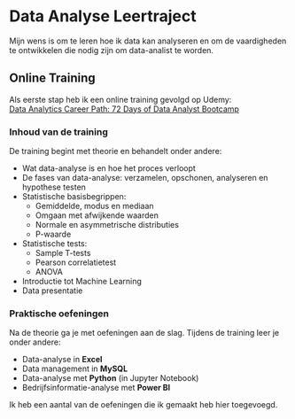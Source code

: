 # Data Analyse Leertraject

Mijn wens is om te leren hoe ik data kan analyseren en om de vaardigheden te ontwikkelen die nodig zijn om data-analist te worden.

## Online Training

Als eerste stap heb ik een online training gevolgd op Udemy:  
[Data Analytics Career Path: 72 Days of Data Analyst Bootcamp](https://www.udemy.com/course/data-analytics-career-track/?couponCode=KEEPLEARNING)

### Inhoud van de training

De training begint met theorie en behandelt onder andere:  

- Wat data-analyse is en hoe het proces verloopt  
- De fases van data-analyse: verzamelen, opschonen, analyseren en hypothese testen  
- Statistische basisbegrippen:
  - Gemiddelde, modus en mediaan
  - Omgaan met afwijkende waarden
  - Normale en asymmetrische distributies
  - P-waarde
- Statistische tests:
  - Sample T-tests
  - Pearson correlatietest
  - ANOVA
- Introductie tot Machine Learning  
- Data presentatie

### Praktische oefeningen

Na de theorie ga je met oefeningen aan de slag. Tijdens de training leer je onder andere:  

- Data-analyse in **Excel**  
- Data management in **MySQL**  
- Data-analyse met **Python** (in Jupyter Notebook)  
- Bedrijfsinformatie-analyse met **Power BI**

Ik heb een aantal van de oefeningen die ik gemaakt heb hier toegevoegd.

